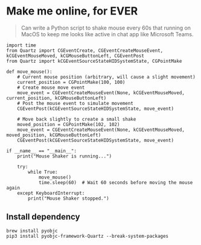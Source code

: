 # Make me online, for EVER #

> Can write a Python script to shake mouse every 60s that running on MacOS to keep me looks 
> like active in chat app like Microsoft Teams.

    import time
    from Quartz import CGEventCreate, CGEventCreateMouseEvent, kCGEventMouseMoved, kCGMouseButtonLeft, CGEventPost
    from Quartz import kCGEventSourceStateHIDSystemState, CGPointMake

    def move_mouse():
        # Current mouse position (arbitrary, will cause a slight movement)
        current_position = CGPointMake(100, 100)
        # Create mouse move event
        move_event = CGEventCreateMouseEvent(None, kCGEventMouseMoved, current_position, kCGMouseButtonLeft)
        # Post the mouse event to simulate movement
        CGEventPost(kCGEventSourceStateHIDSystemState, move_event)

        # Move back slightly to create a small shake
        moved_position = CGPointMake(102, 102)
        move_event = CGEventCreateMouseEvent(None, kCGEventMouseMoved, moved_position, kCGMouseButtonLeft)
        CGEventPost(kCGEventSourceStateHIDSystemState, move_event)

    if __name__ == "__main__":
        print("Mouse Shaker is running...")

        try:
            while True:
                move_mouse()
                time.sleep(60)  # Wait 60 seconds before moving the mouse again
        except KeyboardInterrupt:
            print("Mouse Shaker stopped.")

## Install dependency ##

    brew install pyobjc
    pip3 install pyobjc-framework-Quartz --break-system-packages


